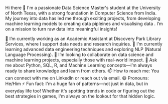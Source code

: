 Hi there 👋
I'm a passionate Data Science Master's student at the University of North Texas, with a strong foundation in Computer Science from India. My journey into data has led me through exciting projects, from developing machine learning models to creating data pipleines and visualising data . I’m on a mission to turn raw data into meaningful insights!

<!-- **liteshperumalla/liteshperumalla** is a ✨ _special_ ✨ repository because its `README.md` (this file) appears on your GitHub profile. -->

🔭 I’m currently working as an Academic Assistant at Discovery Park Library Services, where I support data needs and research inquiries.
🌱 I’m currently learning advanced data engineering techniques and exploring NLP (Natural Language Processing).
👯 I’m looking to collaborate on data science and machine learning projects, especially those with real-world impact.
💬 Ask me about Python, SQL, R, and Machine Learning concepts—I’m always ready to share knowledge and learn from others.
📫 How to reach me: You can connect with me on LinkedIn or reach out via email.
😄 Pronouns: He/Him
⚡ Fun fact: I'm a huge fan of patterns—not just in data, but in everyday life too! Whether it's spotting trends in code or figuring out the best strategies in games, I'm always on the lookout for that hidden logic.
